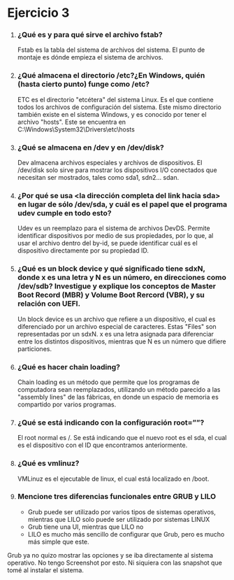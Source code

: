# Ejercicio 3

1. ### ¿Qué es y para qué sirve el archivo fstab?
   Fstab es la tabla del sistema de archivos del sistema. El punto de montaje es dónde empieza el sistema de archivos.
2. ### ¿Qué almacena el directorio /etc?¿En Windows, quién (hasta cierto punto) funge como /etc?
   ETC es el directorio "etcétera" del sistema Linux. Es el que contiene todos los archivos de configuración del sistema. Este mismo directorio también existe en el sistema Windows, y es conocido por tener el archivo "hosts". Este se encuentra en C:\Windows\System32\Drivers\etc\hosts
3. ### ¿Qué se almacena en /dev y en /dev/disk?
   Dev almacena archivos especiales y archivos de dispositivos. El /dev/disk solo sirve para mostrar los dispositivos I/O conectados que necesitan ser mostrados, tales como sda1, sdn2... sdan.
4. ### ¿Por qué se usa <la dirección completa del link hacia sda> en lugar de sólo /dev/sda, y cuál es el papel que el programa udev cumple en todo esto?
   Udev es un reemplazo para el sistema de archivos DevDS. Permite identificar dispositivos por medio de sus propiedades, por lo que, al usar el archivo dentro del
   by-id, se puede identificar cuál es el dispositivo directamente por su propiedad ID.
5. ### ¿Qué es un block device y qué significado tiene sdxN, donde x es una letra y N es un número, en direcciones como /dev/sdb? Investigue y explique los conceptos de Master Boot Record (MBR) y Volume Boot Rercord (VBR), y su relación con UEFI.
   Un block device es un archivo que refiere a un dispositivo, el cual es diferenciado por un archivo especial de caracteres. Estas "Files" son representadas por un sdxN.
   x es una letra asignada para diferenciar entre los distintos dispositivos, mientras que N es un número que difiere particiones.
6. ### ¿Qué es hacer chain loading?
   Chain loading es un método que permite que los programas de computadora sean reemplazados, utilizando un método parecido a las "assembly lines" de las fábricas, en donde un espacio de memoria es compartido por varios programas.
7. ### ¿Qué se está indicando con la configuración root=”<el file system anotado>”?
   El root normal es /. Se está indicando que el nuevo root es el sda, el cual es el dispositivo con el ID que encontramos anteriormente.
8. ### ¿Qué es vmlinuz?
   VMLinuz es el ejecutable de linux, el cual está localizado en /boot.
9. ### Mencione tres diferencias funcionales entre GRUB y LILO
   - Grub puede ser utilizado por varios tipos de sistemas operativos, mientras que LILO solo puede ser utilizado por sistemas LINUX
   - Grub tiene una UI, mientras que LILO no
   - LILO es mucho más sencillo de configurar que Grub, pero es mucho más simple que este.

Grub ya no quizo mostrar las opciones y se iba directamente al sistema operativo. No tengo Screenshot por esto. Ni siquiera con las snapshot que tomé al instalar el sistema.
